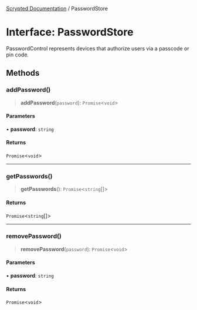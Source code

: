 [Scrypted Documentation](../globals.md) / PasswordStore

# Interface: PasswordStore

PasswordControl represents devices that authorize users via a passcode or pin code.

## Methods

### addPassword()

> **addPassword**(`password`): `Promise`\<`void`\>

#### Parameters

• **password**: `string`

#### Returns

`Promise`\<`void`\>

***

### getPasswords()

> **getPasswords**(): `Promise`\<`string`[]\>

#### Returns

`Promise`\<`string`[]\>

***

### removePassword()

> **removePassword**(`password`): `Promise`\<`void`\>

#### Parameters

• **password**: `string`

#### Returns

`Promise`\<`void`\>
